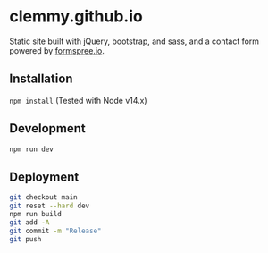 # clemmy.github.io

Static site built with jQuery, bootstrap, and sass, and a contact form powered by [formspree.io](http://formspree.io/).

## Installation

`npm install` (Tested with Node v14.x)

## Development

```bash
npm run dev
```

## Deployment

```bash
git checkout main
git reset --hard dev
npm run build
git add -A
git commit -m "Release"
git push
```
